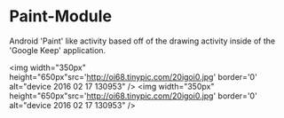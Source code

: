 # Paint-Module
Android 'Paint' like activity based off of the drawing activity inside of the 'Google Keep' application. 

<img width="350px" height="650px"src='http://oi68.tinypic.com/20igoi0.jpg' border='0' alt="device 2016 02 17 130953" />
<img width="350px" height="650px"src='http://oi68.tinypic.com/20igoi0.jpg' border='0' alt="device 2016 02 17 130953" />
